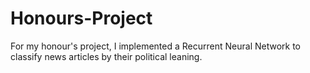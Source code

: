 # Honours-Project
For my honour's project, I implemented a Recurrent Neural Network to classify news articles by their political leaning.
